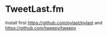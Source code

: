 # TweetLast.fm

Install first https://github.com/pylast/pylast and https://github.com/tweepy/tweepy
